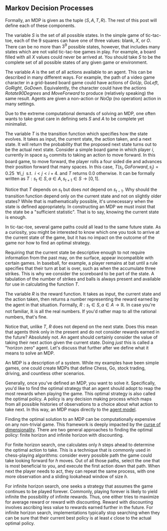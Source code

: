 ## Markov Decision Processes

Formally, an MDP is given as the tuple $\big \langle S, A, T, R \big \rangle$.  The rest of this post will define each of these components.

The variable $S$ is the set of all possible states.  In the simple game of tic-tac-toe, each of the 9 squares can have one of three values: blank, $X$, or $O$.  There can be no more than $3^9$ possible states, however, that includes many states which are not valid tic-tac-toe games in play.  For example, a board filled with all $X$ values could never be arrived at.  You should take $S$ to be the complete set of all possible states of any given game or environment.

The variable $A$ is the set of all actions available to an agent.  This can be described in many different ways.  For example, the path of a video game character in a grid-based board game could have actions of *GoUp*, *GoLeft*, *GoRight*, *GoDown*.  Equivalently, the character could have the actions *Rotate90Degrees* and *MoveForward* to produce (relatively speaking) the same result.  Agents are given a non-action or *NoOp* (no operation) action in many settings.

Due to the extreme computational demands of solving an MDP, one often wants to take great care in defining sets $S$ and $A$ to be complete yet minimalist.

The variable $T$ is the transition function which specifies how the state evolves.  It takes as input, the current state, the action taken, and a next state.  It will return the probability that the proposed next state turns out to be the actual next state.  Consider a simple board game in which player $i$, currently in space $s_0$ commits to taking an action to move forward.  In this board game, to move forward, the player rolls a four sided die and advances their position forward that many spaces.  In this case, $T(s_i, GoForward, s_j) = 0.25 \hspace{5pt} \forall i, j \hspace{5pt} \text{s.t.} \hspace{5pt} i < j < i + 4$. and $T$ returns 0.0 otherwise.  It can be formally written as $T : s_t \in S, a \in A, s_{t+1} \in S \rightarrow [0, 1]$.

Notice that $T$ depends on $s_t$ but does *not* depend on $s_{t-1}$.  Why should the transition function depend only on the current state and not on slightly older states?  While that is mathematically possible, it's unnecessary when the state is defined appropriately.  In constructing an MDP we must insist that the state be a "sufficient statistic".  That is to say, knowing the current state is enough.

In tic-tac-toe, several game paths could all lead to the same future state.  As a curiosity, you might be interested to know which one you took to arrive at the current state of the game, but it has no impact on the outcome of the game nor how to find an optimal strategy.  

Requiring that the current state be descriptive enough to not require information from the past may, on the surface, appear incompatible with certain games.  In baseball, for example, a player remains at bat until a rule specifies that their turn at bat is over, such as when the accumulate three strikes.  This is why we consider the scoreboard to be part of the state.  A tabulation of the number of strikes and balls is always present and available for use in calculating the function $T$.

The variable $R$ is the reward function.  It takes as input, the current state and the action taken, then returns a number representing the reward earned by the agent in that situation.  Formally, $R : s_t \in S, a \in A \rightarrow \mathbb{R}$.  In case you're not familiar, $\mathbb{R}$ is all the real numbers.  If you'd rather map to all the rational numbers, that's fine.

Notice that, unlike $T$, $R$ does not depend on the next state.  Does this mean that agents think only in the present and do not consider rewards earned in the future?  Absolutely not.  An agent should certainly consider the value of taking their next action given the current state.  Doing *just* this is called a "horizon zero" agent.  Let's discuss that further after we define what it means to solve an MDP.

An MDP is a description of a system.  While my examples have been simple games, one could create MDPs that define Chess, Go, stock trading, driving, and countless other scenarios.

Generally, once you've defined an MDP, you want to solve it.  Specifically, you'd like to find the optimal strategy that an agent should adopt to reap the most rewards when playing the game.  This optimal strategy is also called the optimal policy.  A policy is any decision making process which maps from all possible histories of observations to a choice about what action to take next.  In this way, an MDP maps directly to the [agent model](https://dataskeptic.com/blog/episodes/2018/the-agent-model-of-intelligence).

Finding the optimal solution to an MDP can be computationally expensive on any non-trivial game.  This framework is deeply impacted by the [curse of dimensionality](https://dataskeptic.com/blog/episodes/2015/the-curse-of-dimensionality).  There are two general approaches to finding the optimal policy: finite horizon and infinite horizon with discounting.

For finite horizon search, one calculates only $h$ steps ahead to determine the optimal action to take.  This is a technique that is commonly used in chess-playing algorithms: consider every possible path the game could take looking forward for $h$ moves.  Out of all those paths, select the one that is most beneficial to you, and execute the first action down that path.  When next the player needs to act, they can repeat the same process, with one more observation and a sliding lookahead window of size $h$.

For infinite horizon search, one seeks a strategy that assumes the game continues to be played forever.  Commonly, playing forever is likely to yield infinite the possibility of infinite rewards.  Thus, one either tries to maximize for average reward or reward with discounting.  Reward with discounting involves ascribing less value to rewards earned further in the future.  For infinite horizon search, implementations typically stop searching when they can be sure that their current best policy is at least $\epsilon$ close to the actual optimal policy.

